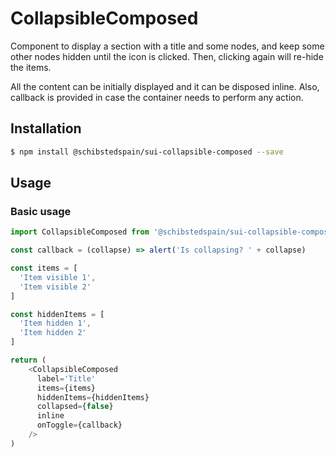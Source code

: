 # CollapsibleComposed

Component to display a section with a title and some nodes, and keep some other nodes hidden until the icon is clicked. Then, clicking again will re-hide the items.

All the content can be initially displayed and it can be disposed inline. Also, callback is provided in case the container needs to perform any action.

## Installation

```sh
$ npm install @schibstedspain/sui-collapsible-composed --save
```

## Usage

### Basic usage
```js
import CollapsibleComposed from '@schibstedspain/sui-collapsible-composed'

const callback = (collapse) => alert('Is collapsing? ' + collapse)

const items = [
  'Item visible 1',
  'Item visible 2'
]

const hiddenItems = [
  'Item hidden 1',
  'Item hidden 2'
]

return (
    <CollapsibleComposed
      label='Title'
      items={items}
      hiddenItems={hiddenItems}
      collapsed={false}
      inline
      onToggle={callback}
    />
)
```

